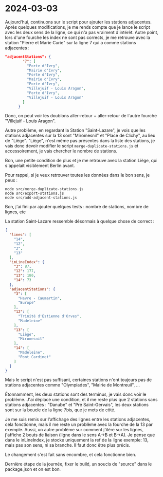 # 2024-03-03

Aujourd'hui, continuons sur le script pour ajouter les stations adjacentes. 
Après quelques modifications, je me rends compte que je lance le script avec les deux sens de la ligne, 
ce qui n'a pas vraiment d'intérêt.
Autre point, lors d'une fourche les index ne sont pas corrects, je me retrouve avec la station "Pierre et Marie Curie" 
sur la ligne 7 qui a comme stations adjacentes : 

```json
"adjacentStations": {
        "7": [
          "Porte d'Ivry",
          "Mairie d'Ivry",
          "Porte d'Ivry",
          "Mairie d'Ivry",
          "Porte d'Ivry",
          "Villejuif - Louis Aragon",
          "Porte d'Ivry",
          "Villejuif - Louis Aragon"
        ]
      }
```

Donc, on peut voir les doublons aller-retour + aller-retour de l'autre fourche "Villejuif - Louis Aragon". 

Autre problème, en regardant la Station "Saint-Lazare", je vois que les stations adjacentes sur la 13 sont "Miromesnil" 
et "Place de Clichy", au lieu de "Liège".
"Liège", n'est même pas présentes dans la liste des stations, je vais donc devoir modifier le script `merge-duplicate-stations.js` 
et accessoirement, je vais chercher le nombre de stations.

Bon, une petite condition de plus et je me retrouve avec la station Liège, qui s'appelait visiblement Berlin avant. 

Pour rappel, si je veux retrouver toutes les données dans le bon sens, je peux : 
```shell
node src/merge-duplicate-stations.js 
node src/export-stations.js
node src/add-adjacent-stations.js
```

Bon, j'ai fini par ajouter quelques tests : nombre de stations, nombre de lignes, etc

La station Saint-Lazare ressemble désormais à quelque chose de correct :
```json
{
  "lines": [
    "14",
    "12",
    "3",
    "13"
  ],
  "inLineIndex": {
    "3": 87,
    "12": 177,
    "13": 180,
    "14": 73
  },
  "adjacentStations": {
    "3": [
      "Havre - Caumartin",
      "Europe"
    ],
    "12": [
      "Trinité d'Estienne d'Orves",
      "Madeleine"
    ],
    "13": [
      "Liège",
      "Miromesnil"
    ],
    "14": [
      "Madeleine",
      "Pont Cardinet"
    ]
  }
}
```

Mais le script n'est pas suffisant, certaines stations n'ont toujours pas de stations adjacentes comme "Olympiades", "Mairie de Montreuil", … 

Étonnamment, les deux stations sont des terminus, je vais donc voir le problème.
J'ai déplacé une condition, et il me reste plus que 2 stations sans stations adjacentes : "Danube" et "Pré Saint-Gervais", les deux stations sont sur la boucle de la ligne 7bis, que je mets de côté.

Je me suis remis sur l'affichage des lignes entre les stations adjacentes, cela fonctionne, 
mais il me reste un problème avec la fourche de la 13 par exemple. 
Aussi, un autre problème sur comment j'itère sur les lignes, j'affiche 2 bouts de liaison (ligne dans le sens A->B et B->A). 
Je pense que dans le inLineIndex, je stocke uniquement la ref de la ligne exemple: 13, mais pas son sens, ni sa branche. 
Il faut donc être plus précis.

Le changement s'est fait sans encombre, et cela fonctionne bien.

Dernière étape de la journée, fixer le build, un soucis de "source" dans le package.json et on est bon.